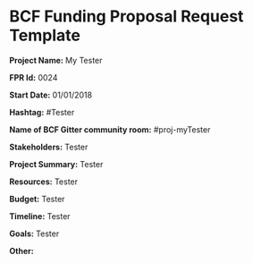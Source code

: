 
# BCF Funding Proposal Request Template

**Project Name:**
My Tester

**FPR Id:**
0024

**Start Date:**
01/01/2018

**Hashtag:**
#Tester

**Name of BCF Gitter community room:**
#proj-myTester

**Stakeholders:**
Tester

**Project Summary:**
Tester

**Resources:**
Tester

**Budget:**
Tester

**Timeline:**
Tester

**Goals:**
Tester

**Other:**

